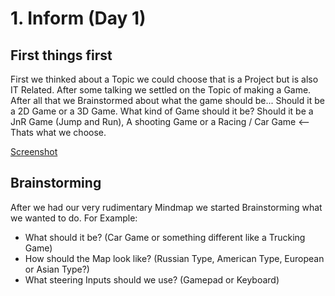 # 1. **Inform (Day 1)**

## First things first

First we thinked about a Topic we could choose that is a Project but is also IT Related. After some talking we settled on the Topic of making a Game.
After all that we Brainstormed about what the game should be... Should it be a 2D Game or a 3D Game.
What kind of Game should it be? Should it be a JnR Game (Jump and Run), A shooting Game or a Racing / Car Game <-- Thats what we choose.

[Screenshot](./99_Media/Mindmap_Project_T.jpg)

## Brainstorming

After we had our very rudimentary Mindmap we started Brainstorming what we wanted to do. For Example:
- What should it be? (Car Game or something different like a Trucking Game)
- How should the Map look like? (Russian Type, American Type, European or Asian Type?)
- What steering Inputs should we use? (Gamepad or Keyboard)
